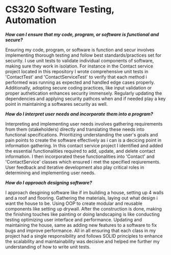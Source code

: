 # CS320 Software Testing, Automation

**_How can I ensure that my code, program, or software is functional and secure?_**

Ensuring my code, program, or software is function and secur involves implementing thorough testing and follow best standards/practices set for security. I use unit tests to validate individual components of software, making sure they work in isolation. For instance in the Contact service project located in this repository I wrote comprehensive unit tests in 'ContactTest' and 'ContactServiceTest' to verify that each method i performed was running as expected and handled edge cases properly. Additionally, adopting secure coding practices, like input validation or proper authetication enhances security immensely. Regularly updating the dependencies and applying security pathces when and if needed play a key point in maintaining a softwares security as well. 

**_How do I interpret user needs and incorporate them into a program?_**

Interpreting and implementing user needs involves gathering requirements from them (stakeholders) directly and translating these needs into functional specifications. Prioritizing understanding the user's goals and pain points to create the software effectively as i can is a decicing point in information gathering. In this contact service project I identified and added the essential functionalities required to add, update, and delete contact information. I then incorporated these functionalities into 'Contact' and 'ContactService' classes which ensured i met the specified reqiurements. User feedback and iterative development also play critical roles in determining and implementing user needs.

**_How do I approach designing software?_**

I approach desgining software like if im building a house, setting up 4 walls and a roof and flooring. Gathering the materials, laying out what design i want the house to be. Using OOP to create modular and reusable components like setting up drywall. After the construction is done, making the finishing touches like painting or doing landscaping is like conducting testing optimizing user interface and performance. Updating and maintaining the house, same as adding new features to a software to fix bugs and improve performance. All in all ensuring that each class in my project had a single responsibility and follows SOLID principles to enhance the scalability and maintainability was decisive and helped me further my understanding of how to write unit tests.
